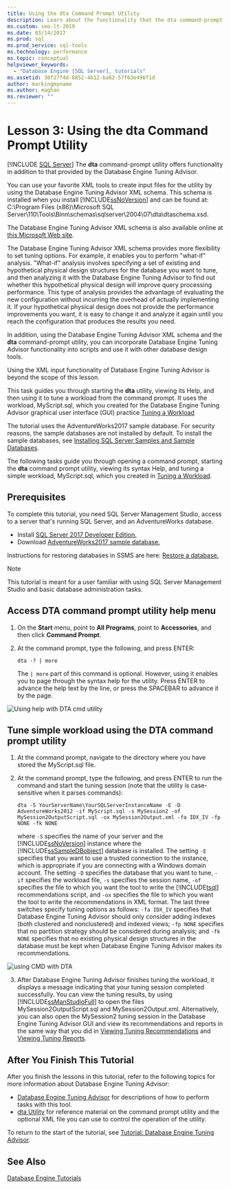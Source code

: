 ```yaml
---
title: Using the dta Command Prompt Utility
description: Learn about the functionality that the dta command-prompt utility offers in addition to that provided by the SQL Server Database Engine Tuning Advisor.
ms.custom: seo-lt-2019
ms.date: 03/14/2017
ms.prod: sql
ms.prod_service: sql-tools
ms.technology: performance
ms.topic: conceptual
helpviewer_keywords: 
  - "Database Engine [SQL Server], tutorials"
ms.assetid: 30f27f4d-8852-4b12-ba62-57f63e496f1d
author: markingmyname
ms.author: maghan
ms.reviewer: ""
---
```

# Lesson 3: Using the dta Command Prompt Utility
 [!INCLUDE [SQL Server](../../includes/applies-to-version/sqlserver.md)]
The **dta** command-prompt utility offers functionality in addition to that provided by the Database Engine Tuning Advisor.  
  
You can use your favorite XML tools to create input files for the utility by using the Database Engine Tuning Advisor XML schema. This schema is installed when you install [!INCLUDE[ssNoVersion](../../includes/ssnoversion-md.md)] and can be found at: C:\Program Files (x86)\Microsoft SQL Server\110\Tools\Binn\schemas\sqlserver\2004\07\dta\dtaschema.xsd.  
  
The Database Engine Tuning Advisor XML schema is also available online at [this Microsoft Web site](https://go.microsoft.com/fwlink/?linkid=43100&clcid=0x409).  
  
The Database Engine Tuning Advisor XML schema provides more flexibility to set tuning options. For example, it enables you to perform "what-if" analysis. "What-if" analysis involves specifying a set of existing and hypothetical physical design structures for the database you want to tune, and then analyzing it with the Database Engine Tuning Advisor to find out whether this hypothetical physical design will improve query processing performance. This type of analysis provides the advantage of evaluating the new configuration without incurring the overhead of actually implementing it. If your hypothetical physical design does not provide the performance improvements you want, it is easy to change it and analyze it again until you reach the configuration that produces the results you need.  
  
In addition, using the Database Engine Tuning Advisor XML schema and the **dta** command-prompt utility, you can incorporate Database Engine Tuning Advisor functionality into scripts and use it with other database design tools.  
  
Using the XML input functionality of Database Engine Tuning Advisor is beyond the scope of this lesson.  
  
This task guides you through starting the **dta** utility, viewing its Help, and then using it to tune a workload from the command prompt. It uses the workload, MyScript.sql, which you created for the Database Engine Tuning Advisor graphical user interface (GUI) practice [Tuning a Workload](lesson-2-using-database-engine-tuning-advisor.md#tuning-a-workload)  
  
The tutorial uses the AdventureWorks2017 sample database. For security reasons, the sample databases are not installed by default. To install the sample databases, see [Installing SQL Server Samples and Sample Databases](https://docs.microsoft.com/sql/samples/adventureworks-install-configure).  
  
The following tasks guide you through opening a command prompt, starting the **dta** command prompt utility, viewing its syntax Help, and tuning a simple workload, MyScript.sql, which you created in [Tuning a Workload](../../tools/dta/lesson-1-1-tuning-a-workload.md).  

## Prerequisites 

To complete this tutorial, you need SQL Server Management Studio, access to a server that's running SQL Server, and an AdventureWorks database.

- Install [SQL Server 2017 Developer Edition.](https://www.microsoft.com/sql-server/sql-server-downloads)
- Download [AdventureWorks2017 sample database.](https://docs.microsoft.com/sql/samples/adventureworks-install-configure)


Instructions for restoring databases in SSMS are here: [Restore a database.](https://docs.microsoft.com/sql/relational-databases/backup-restore/restore-a-database-backup-using-ssms?view=sql-server-2017)

  >[!NOTE]
  > This tutorial is meant for a user familiar with using SQL Server Management Studio and basic database administration tasks. 

## Access DTA command prompt utility help menu
  
  
1.  On the **Start** menu, point to **All Programs**, point to **Accessories**, and then click **Command Prompt**.  
  
2.  At the command prompt, type the following, and press ENTER:  
  
    ```  
    dta -? | more  
    ```  
  
    The `| more` part of this command is optional. However, using it enables you to page through the syntax help for the utility. Press ENTER to advance the help text by the line, or press the SPACEBAR to advance it by the page.  

  ![Using help with DTA cmd utility](media/dta-tutorials/dta-cmd-help.png)

## Tune simple workload using the DTA command prompt utility  


  
1.  At the command prompt, navigate to the directory where you have stored the MyScript.sql file.  
  
2.  At the command prompt, type the following, and press ENTER to run the command and start the tuning session (note that the utility is case-sensitive when it parses commands):  
  
    ```  
    dta -S YourServerName\YourSQLServerInstanceName -E -D AdventureWorks2012 -if MyScript.sql -s MySession2 -of MySession2OutputScript.sql -ox MySession2Output.xml -fa IDX_IV -fp NONE -fk NONE  
    ```  
  
    where `-S` specifies the name of your server and the [!INCLUDE[ssNoVersion](../../includes/ssnoversion-md.md)] instance where the [!INCLUDE[ssSampleDBobject](../../includes/sssampledbobject-md.md)] database is installed. The setting `-E` specifies that you want to use a trusted connection to the instance, which is appropriate if you are connecting with a Windows domain account. The setting `-D` specifies the database that you want to tune, `-if` specifies the workload file, `-s` specifies the session name, `-of` specifies the file to which you want the tool to write the [!INCLUDE[tsql](../../includes/tsql-md.md)] recommendations script, and `-ox` specifies the file to which you want the tool to write the recommendations in XML format. The last three switches specify tuning options as follows: `-fa IDX_IV` specifies that Database Engine Tuning Advisor should only consider adding indexes (both clustered and nonclustered) and indexed views; `-fp NONE` specifies that no partition strategy should be considered during analysis; and `-fk NONE` specifies that no existing physical design structures in the database must be kept when Database Engine Tuning Advisor makes its recommendations.  

  ![using CMD with DTA](media/dta-tutorials/dta-cmd.png)
  
3.  After Database Engine Tuning Advisor finishes tuning the workload, it displays a message indicating that your tuning session completed successfully. You can view the tuning results, by using [!INCLUDE[ssManStudioFull](../../includes/ssmanstudiofull-md.md)] to open the files MySession2OutputScript.sql and MySession2Output.xml. Alternatively, you can also open the MySession2 tuning session in the Database Engine Tuning Advisor GUI and view its recommendations and reports in the same way that you did in [Viewing Tuning Recommendations](../../tools/dta/lesson-1-2-viewing-tuning-recommendations.md) and [Viewing Tuning Reports](../../tools/dta/lesson-1-3-viewing-tuning-reports.md).  
  
 
## After You Finish This Tutorial  
After you finish the lessons in this tutorial, refer to the following topics for more information about Database Engine Tuning Advisor:  
  
-   [Database Engine Tuning Advisor](../../relational-databases/performance/database-engine-tuning-advisor.md) for descriptions of how to perform tasks with this tool. 
-   [dta Utility](../../tools/dta/dta-utility.md) for reference material on the command prompt utility and the optional XML file you can use to control the operation of the utility.  
  
To return to the start of the tutorial, see [Tutorial: Database Engine Tuning Advisor](../../tools/dta/tutorial-database-engine-tuning-advisor.md).  
  
## See Also  
[Database Engine Tutorials](../../relational-databases/database-engine-tutorials.md)  
    
